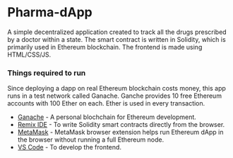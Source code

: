 # Pharma-dApp

A simple decentralized application created to track all the drugs prescribed by a doctor within a state. The smart contract is written in Solidity, which is primarily used in Ethereum blockchain. The frontend is made using HTML/CSS/JS.

### Things required to run

Since deploying a dapp on real Ethereum blockchain costs money, this app runs in a test network called Ganache. Ganche provides 10 free Ethereum accounts with 100 Ether on each. Ether is used in every transaction.  

* [Ganache](https://www.trufflesuite.com/docs/ganache/quickstart) - A personal blochchain for Ethereum development.
* [Remix IDE](https://remix.ethereum.org) - To write Solidity smart contracts directly from the browser.
* [MetaMask](https://metamask.io) - MetaMask browser extension helps run Ethereum dApp in the browser without running a full Ethereum node. 
* [VS Code](https://code.visualstudio.com/Download) - To develop the frontend. 